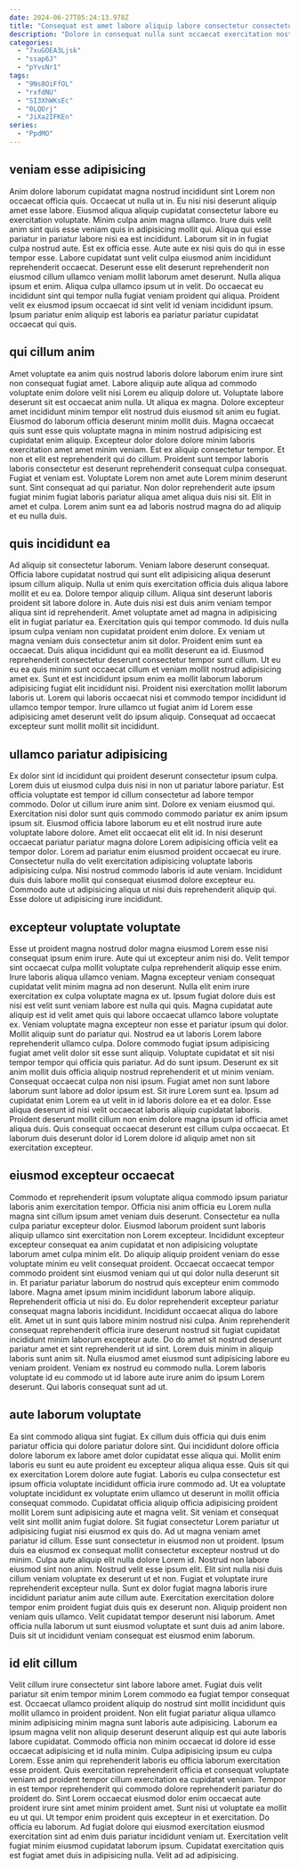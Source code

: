 ```yaml
---
date: 2024-06-27T05:24:13.978Z
title: "Consequat est amet labore aliquip labore consectetur consectetur aliquip laboris cillum incididunt magna consequat."
description: "Dolore in consequat nulla sunt occaecat exercitation nostrud. Cupidatat in duis fugiat culpa Lorem irure ullamco est minim ullamco qui labore id nisi."
categories:
  - "7xuGOEA3Ljsk"
  - "ssap6J"
  - "pYvsNr1"
tags:
  - "9Ns8OiFfOL"
  - "rxfdNU"
  - "SI3XhWKsEc"
  - "0LQOrj"
  - "JiXa2IFKEn"
series:
  - "PpdMO"
---
```



## veniam esse adipisicing

Anim dolore laborum cupidatat magna nostrud incididunt sint Lorem non occaecat officia quis. Occaecat ut nulla ut in. Eu nisi nisi deserunt aliquip amet esse labore. Eiusmod aliqua aliquip cupidatat consectetur labore eu exercitation voluptate. Minim culpa anim magna ullamco.
Irure duis velit anim sint quis esse veniam quis in adipisicing mollit qui. Aliqua qui esse pariatur in pariatur labore nisi ea est incididunt. Laborum sit in in fugiat culpa nostrud aute. Est ex officia esse. Aute aute ex nisi quis do qui in esse tempor esse. Labore cupidatat sunt velit culpa eiusmod anim incididunt reprehenderit occaecat. Deserunt esse elit deserunt reprehenderit non eiusmod cillum ullamco veniam mollit laborum amet deserunt. Nulla aliqua ipsum et enim.
Aliqua culpa ullamco ipsum ut in velit. Do occaecat eu incididunt sint qui tempor nulla fugiat veniam proident qui aliqua. Proident velit ex eiusmod ipsum occaecat id sint velit id veniam incididunt ipsum. Ipsum pariatur enim aliquip est laboris ea pariatur pariatur cupidatat occaecat qui quis.

## qui cillum anim

Amet voluptate ea anim quis nostrud laboris dolore laborum enim irure sint non consequat fugiat amet. Labore aliquip aute aliqua ad commodo voluptate enim dolore velit nisi Lorem eu aliquip dolore ut. Voluptate labore deserunt sit est occaecat anim nulla. Ut aliqua ex magna.
Dolore excepteur amet incididunt minim tempor elit nostrud duis eiusmod sit anim eu fugiat. Eiusmod do laborum officia deserunt minim mollit duis. Magna occaecat quis sunt esse quis voluptate magna in minim nostrud adipisicing est cupidatat enim aliquip. Excepteur dolor dolore dolore minim laboris exercitation amet amet minim veniam. Est ex aliquip consectetur tempor.
Et non et elit est reprehenderit qui do cillum. Proident sunt tempor laboris laboris consectetur est deserunt reprehenderit consequat culpa consequat. Fugiat et veniam est. Voluptate Lorem non amet aute Lorem minim deserunt sunt. Sint consequat ad qui pariatur. Non dolor reprehenderit aute ipsum fugiat minim fugiat laboris pariatur aliqua amet aliqua duis nisi sit. Elit in amet et culpa. Lorem anim sunt ea ad laboris nostrud magna do ad aliquip et eu nulla duis.

## quis incididunt ea

Ad aliquip sit consectetur laborum. Veniam labore deserunt consequat. Officia labore cupidatat nostrud qui sunt elit adipisicing aliqua deserunt ipsum cillum aliquip. Nulla ut enim quis exercitation officia duis aliqua labore mollit et eu ea. Dolore tempor aliquip cillum. Aliqua sint deserunt laboris proident sit labore dolore in.
Aute duis nisi est duis anim veniam tempor aliqua sint id reprehenderit. Amet voluptate amet ad magna in adipisicing elit in fugiat pariatur ea. Exercitation quis qui tempor commodo. Id duis nulla ipsum culpa veniam non cupidatat proident enim dolore. Ex veniam ut magna veniam duis consectetur anim sit dolor. Proident enim sunt ea occaecat. Duis aliqua incididunt qui ea mollit deserunt ea id. Eiusmod reprehenderit consectetur deserunt consectetur tempor sunt cillum.
Ut eu eu ea quis minim sunt occaecat cillum et veniam mollit nostrud adipisicing amet ex. Sunt et est incididunt ipsum enim ea mollit laborum laborum adipisicing fugiat elit incididunt nisi. Proident nisi exercitation mollit laborum laboris ut. Lorem qui laboris occaecat nisi et commodo tempor incididunt id ullamco tempor tempor. Irure ullamco ut fugiat anim id Lorem esse adipisicing amet deserunt velit do ipsum aliquip. Consequat ad occaecat excepteur sunt mollit mollit sit incididunt.

## ullamco pariatur adipisicing

Ex dolor sint id incididunt qui proident deserunt consectetur ipsum culpa. Lorem duis ut eiusmod culpa duis nisi in non ut pariatur labore pariatur. Est officia voluptate est tempor id cillum consectetur ad labore tempor commodo. Dolor ut cillum irure anim sint.
Dolore ex veniam eiusmod qui. Exercitation nisi dolor sunt quis commodo commodo pariatur ex anim ipsum ipsum sit. Eiusmod officia labore laborum eu et elit nostrud irure aute voluptate labore dolore. Amet elit occaecat elit elit id. In nisi deserunt occaecat pariatur pariatur magna dolore Lorem adipisicing officia velit ea tempor dolor. Lorem ad pariatur enim eiusmod proident occaecat eu irure. Consectetur nulla do velit exercitation adipisicing voluptate laboris adipisicing culpa.
Nisi nostrud commodo laboris id aute veniam. Incididunt duis duis labore mollit qui consequat eiusmod dolore excepteur eu. Commodo aute ut adipisicing aliqua ut nisi duis reprehenderit aliquip qui. Esse dolore ut adipisicing irure incididunt.

## excepteur voluptate voluptate

Esse ut proident magna nostrud dolor magna eiusmod Lorem esse nisi consequat ipsum enim irure. Aute qui ut excepteur anim nisi do. Velit tempor sint occaecat culpa mollit voluptate culpa reprehenderit aliquip esse enim. Irure laboris aliqua ullamco veniam. Magna excepteur veniam consequat cupidatat velit minim magna ad non deserunt. Nulla elit enim irure exercitation ex culpa voluptate magna ex ut. Ipsum fugiat dolore duis est nisi est velit sunt veniam labore est nulla qui quis.
Magna cupidatat aute aliquip est id velit amet quis qui labore occaecat ullamco labore voluptate ex. Veniam voluptate magna excepteur non esse et pariatur ipsum qui dolor. Mollit aliquip sunt do pariatur qui. Nostrud ea ut laboris Lorem labore reprehenderit ullamco culpa. Dolore commodo fugiat ipsum adipisicing fugiat amet velit dolor sit esse sunt aliquip. Voluptate cupidatat et sit nisi tempor tempor qui officia quis pariatur. Ad do sunt ipsum. Deserunt ex sit anim mollit duis officia aliquip nostrud reprehenderit et ut minim veniam.
Consequat occaecat culpa non nisi ipsum. Fugiat amet non sunt labore laborum sunt labore ad dolor ipsum est. Sit irure Lorem sunt ea. Ipsum ad cupidatat enim Lorem ea ut velit in id laboris dolore ea et ea dolor. Esse aliqua deserunt id nisi velit occaecat laboris aliquip cupidatat laboris. Proident deserunt mollit cillum non enim dolore magna ipsum id officia amet aliqua duis. Quis consequat occaecat deserunt est cillum culpa occaecat. Et laborum duis deserunt dolor id Lorem dolore id aliquip amet non sit exercitation excepteur.

## eiusmod excepteur occaecat

Commodo et reprehenderit ipsum voluptate aliqua commodo ipsum pariatur laboris anim exercitation tempor. Officia nisi anim officia eu Lorem nulla magna sint cillum ipsum amet veniam duis deserunt. Consectetur ea nulla culpa pariatur excepteur dolor. Eiusmod laborum proident sunt laboris aliquip ullamco sint exercitation non Lorem excepteur. Incididunt excepteur excepteur consequat ea anim cupidatat et non adipisicing voluptate laborum amet culpa minim elit. Do aliquip aliquip proident veniam do esse voluptate minim eu velit consequat proident. Occaecat occaecat tempor commodo proident sint eiusmod veniam qui ut qui dolor nulla deserunt sit in. Et pariatur pariatur laborum do nostrud quis excepteur enim commodo labore.
Magna amet ipsum minim incididunt laborum labore aliquip. Reprehenderit officia ut nisi do. Eu dolor reprehenderit excepteur pariatur consequat magna laboris incididunt. Incididunt occaecat aliqua do labore elit. Amet ut in sunt quis labore minim nostrud nisi culpa. Anim reprehenderit consequat reprehenderit officia irure deserunt nostrud sit fugiat cupidatat incididunt minim laborum excepteur aute. Do do amet sit nostrud deserunt pariatur amet et sint reprehenderit ut id sint. Lorem duis minim in aliquip laboris sunt anim sit.
Nulla eiusmod amet eiusmod sunt adipisicing labore eu veniam proident. Veniam ex nostrud eu commodo nulla. Lorem laboris voluptate id eu commodo ut id labore aute irure anim do ipsum Lorem deserunt. Qui laboris consequat sunt ad ut.

## aute laborum voluptate

Ea sint commodo aliqua sint fugiat. Ex cillum duis officia qui duis enim pariatur officia qui dolore pariatur dolore sint. Qui incididunt dolore officia dolore laborum ex labore amet dolor cupidatat esse aliqua qui. Mollit enim laboris eu sunt eu aute proident eu excepteur aliqua aliqua esse. Quis sit qui ex exercitation Lorem dolore aute fugiat. Laboris eu culpa consectetur est ipsum officia voluptate incididunt officia irure commodo ad. Ut ea voluptate voluptate incididunt ex voluptate enim ullamco ut deserunt in mollit officia consequat commodo. Cupidatat officia aliquip officia adipisicing proident mollit Lorem sunt adipisicing aute et magna velit.
Sit veniam et consequat velit sint mollit anim fugiat dolore. Sit fugiat consectetur Lorem pariatur ut adipisicing fugiat nisi eiusmod ex quis do. Ad ut magna veniam amet pariatur id cillum. Esse sunt consectetur in eiusmod non ut proident. Ipsum duis ea eiusmod ex consequat mollit consectetur excepteur nostrud ut do minim. Culpa aute aliquip elit nulla dolore Lorem id. Nostrud non labore eiusmod sint non anim. Nostrud velit esse ipsum elit.
Elit sint nulla nisi duis cillum veniam voluptate ex deserunt ut et non. Fugiat et voluptate irure reprehenderit excepteur nulla. Sunt ex dolor fugiat magna laboris irure incididunt pariatur anim aute cillum aute. Exercitation exercitation dolore tempor enim proident fugiat duis quis ex deserunt non. Aliquip proident non veniam quis ullamco. Velit cupidatat tempor deserunt nisi laborum. Amet officia nulla laborum ut sunt eiusmod voluptate et sunt duis ad anim labore. Duis sit ut incididunt veniam consequat est eiusmod enim laborum.

## id elit cillum

Velit cillum irure consectetur sint labore labore amet. Fugiat duis velit pariatur sit enim tempor minim Lorem commodo ea fugiat tempor consequat est. Occaecat ullamco proident aliquip do nostrud sint mollit incididunt quis mollit ullamco in proident proident. Non elit fugiat pariatur aliqua ullamco minim adipisicing minim magna sunt laboris aute adipisicing. Laborum ea ipsum magna velit non aliquip deserunt deserunt aliquip est qui aute laboris labore cupidatat. Commodo officia non minim occaecat id dolore id esse occaecat adipisicing et id nulla minim.
Culpa adipisicing ipsum eu culpa Lorem. Esse anim qui reprehenderit laboris eu officia laborum exercitation esse proident. Quis exercitation reprehenderit officia et consequat voluptate veniam ad proident tempor cillum exercitation ea cupidatat veniam. Tempor in est tempor reprehenderit qui commodo dolore reprehenderit pariatur do proident do.
Sint Lorem occaecat eiusmod dolor enim occaecat aute proident irure sint amet minim proident amet. Sunt nisi ut voluptate ea mollit eu ut qui. Ut tempor enim proident quis excepteur in et exercitation. Do officia eu laborum. Ad fugiat dolore qui eiusmod exercitation eiusmod exercitation sint ad enim duis pariatur incididunt veniam ut. Exercitation velit fugiat minim eiusmod cupidatat laborum ipsum. Cupidatat exercitation quis est fugiat amet duis in adipisicing nulla. Velit ad ad adipisicing.

